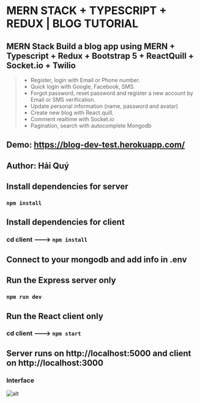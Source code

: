 # MERN STACK + TYPESCRIPT + REDUX | BLOG TUTORIAL

## MERN Stack Build a blog app using MERN + Typescript + Redux + Bootstrap 5 + ReactQuill + Socket.io + Twilio

> - Register, login with Email or Phone number.
> - Quick login with Google, Facebook, SMS.
> - Forgot password, reset password and register a new account by Email or SMS verification.
> - Update personal information (name, password and avatar)
> - Create new blog with React quill.
> - Comment realtime with Socket.io
> - Pagination, search with autocomplete Mongodb

## Demo: https://blog-dev-test.herokuapp.com/

## Author: Hải Quý

## Install dependencies for server

### `npm install`

## Install dependencies for client

### cd client ---> `npm install`

## Connect to your mongodb and add info in .env

## Run the Express server only

### `npm run dev`

## Run the React client only

### cd client ---> `npm start`

## Server runs on http://localhost:5000 and client on http://localhost:3000

### Interface

![alt](https://res.cloudinary.com/devat-channel/image/upload/v1621568302/samples/Untitled_qobudj.png)
